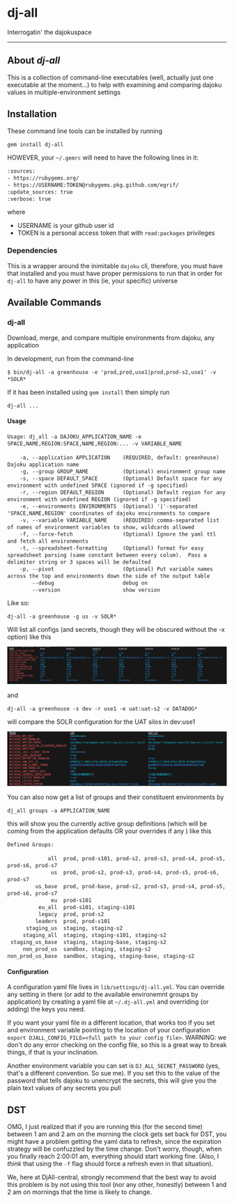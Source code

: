 # dj-all
Interrogatin' the dajokuspace

---
## About _dj-all_
This is a collection of command-line executables (well, actually just one executable at the moment...) to help with examining and comparing dajoku values in multiple-environment settings
## Installation
These command line tools can be installed by running
```
gem install dj-all
```
HOWEVER, your `~/.gemrc` will need to have the following lines in it:
```
:sources:
- https://rubygems.org/
- https://USERNAME:TOKEN@rubygems.pkg.github.com/egrif/
:update_sources: true
:verbose: true
```
where
 - USERNAME is your github user id
 - TOKEN is a personal access token that with `read:packages` privileges

 ### Dependencies
 This is a wrapper around the inimitable `dajoku` cli, therefore, you must have that installed and you must have proper permissions to run that in order for `dj-all` to have any power in this (ie, your specific) universe
## Available Commands

### dj-all
Download, merge, and compare multiple environments from dajoku, any application

In development, run from the command-line
```
$ bin/dj-all -a greenhouse -e 'prod,prod,use1|prod,prod-s2,use1' -v *SOLR*
```
If it has been installed using `gem install` then simply run
```
dj-all ...
```
#### Usage
```
Usage: dj_all -a DAJOKU_APPLICATION_NAME -e SPACE,NAME,REGION:SPACE,NAME,REGION:... -v VARIABLE_NAME

    -a, --application APPLICATION    (REQUIRED, default: greenhouse) Dajoku application name
    -g, --group GROUP_NAME           (Optional) environment group name
    -s, --space DEFAULT_SPACE        (Optional) Default space for any environment with undefined SPACE (ignored if -g specified)
    -r, --region DEFAULT_REGION      (Optional) Default region for any environment with undefined REGION (ignored if -g specified)
    -e, --environments ENVIRONMENTS  (Optional) '|'-separated 'SPACE,NAME,REGION' coordinates of dajoku environments to compare
    -v, --variable VARIABLE_NAME     (REQUIRED) comma-separated list of names of environment variables to show, wildcards allowed
    -f, --force-fetch                (Optional) Ignore the yaml ttl and fetch all environments
    -t, --spreadsheet-formatting     (Optional) format for easy spreadsheet parsing (same constant between every colum).  Pass a delimiter string or 3 spaces will be defaulted
    -p, --pivot                      (Optional) Put variable names across the top and environments down the side of the output table
        --debug                      debug on
        --version                    show version
```
Like so:
```
dj-all -a greenhouse -g us -v SOLR*
```
Will list all configs (and secrets, though they will be obscured without the -x option) like this

![Screenshot of output for dj-all -a greenhouse -g us -v SOLR* -p](assets/example_solr_us.png)

and
```
dj-all -a greenhouse -s dev -r use1 -e uat:uat-s2 -v DATADOG*
```
will compare the SOLR configuration for the UAT silos in dev:use1

![Screenshot of output for dj-all -a greenhouse -s dev -r use1 -e uat:uat-s2 -v DATADOG* -p](assets/example_solr_uats.png)


You can also now get a list of groups and their constituent environments by
```
dj_all groups -a APPLICATION_NAME
```

this will show you the currently active group definitions (which will be coming from the application defaults OR your overrides if any
) like this

```
Defined Groups:

             all  prod, prod-s101, prod-s2, prod-s3, prod-s4, prod-s5, prod-s6, prod-s7
              us  prod, prod-s2, prod-s3, prod-s4, prod-s5, prod-s6, prod-s7
         us_base  prod, prod-base, prod-s2, prod-s3, prod-s4, prod-s5, prod-s6, prod-s7
              eu  prod-s101
          eu_all  prod-s101, staging-s101
          legacy  prod, prod-s2
         leaders  prod, prod-s101
      staging_us  staging, staging-s2
     staging_all  staging, staging-s101, staging-s2
 staging_us_base  staging, staging-base, staging-s2
     non_prod_us  sandbox, staging, staging-s2
non_prod_us_base  sandbox, staging, staging-base, staging-s2
```
#### Configuration
A configuration yaml file lives in `lib/settings/dj-all.yml`.  You can override any setting in there (or add to the available environemnt groups by application) by creating a yaml file at `~/.dj-all.yml` and overriding (or adding) the keys you need.

If you want your yaml file in a different location, that works too if you set and environment variable pointing to the location of your configuration
`export DJALL_CONFIG_FILE=<full path to your config file>`.  WARNING: we don't do any error checking on the config file, so this is a great way to break things, if that is your inclination.

Another environment variable you can set is `DJ_ALL_SECRET_PASSWORD` (yes, that's a different convention.  So sue me).  If you set this to the value of the password that tells dajoku to unencrypt the secrets, this will give you the plain text values of any secrets you pull

## DST
OMG, I just realized that if you are running this (for the second time) between 1 am and 2 am on the morning the clock gets set back for DST, you might have a problem getting the yaml data to refresh, since the expiration strategy will be confuzzled by the time change.  Don't worry, though, when you finally reach 2:00:01 am, everything should start working fine.  (Also, I _think_ that using the `-f` flag should force a refresh even in that situation).

We, here at DjAll-central, strongly recommend that the best way to avoid this problem is by not using this tool (nor any other, honestly) between 1 and 2 am on mornings that the time is likely to change.
